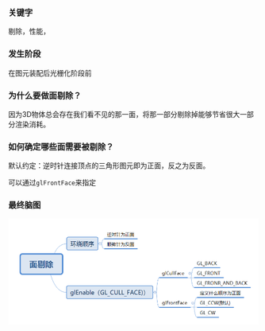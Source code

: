 ### 关键字

剔除，性能，

### 发生阶段

在图元装配后光栅化阶段前

### 为什么要做面剔除？

因为3D物体总会存在我们看不见的那一面，将那一部分剔除掉能够节省很大一部分渲染消耗。

### 如何确定哪些面需要被剔除？

默认约定：逆时针连接顶点的三角形图元即为正面，反之为反面。

可以通过`glFrontFace`来指定

### 最终脑图

![](脑图.png)
